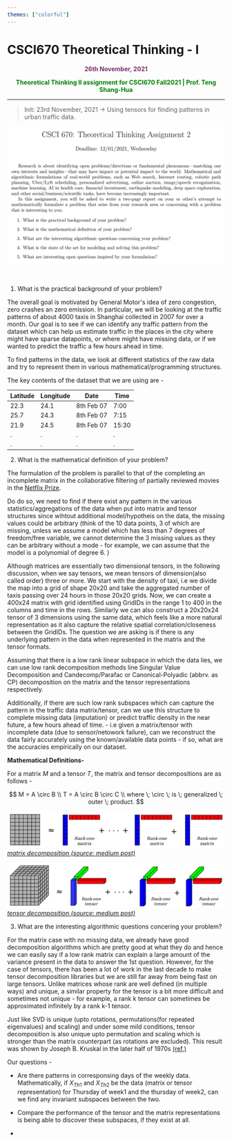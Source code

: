 ```yaml
---
themes: ["colorful"]
---
```


# CSCI670 Theoretical Thinking - I
<p style="text-align:center; color:#7A306C"> <b>26th November, 2021</b> </p>

<p style='text-align:center;color:green'><b> 
Theoretical Thinking II assignment for CSCI670 Fall2021 | Prof. Teng Shang-Hua
</b></p>

---

> Init: 23rd November, 2021 ->  Using tensors for finding patterns in urban traffic data.

![](q.png)


&nbsp;


1. What is the practical background of your problem?

 The overall goal is motivated by General Motor's idea of zero congestion, zero crashes an zero emission. In particular, we will be looking at the traffic patterns of about 4000 taxis in Shanghai collected in 2007 for over a month. Our goal is to see if we can identify any traffic pattern from the dataset which can help us estimate traffic in the places in the city where might have sparse datapoints, or where might have missing data, or if we wanted to predict the traffic a few hours ahead in time. 

To find patterns in the data, we look at different statistics of the raw data and try to represent them in various mathematical/programming structures.

The key contents of the dataset that we are using are - 

| Latitude 	| Longitude | Date		| Time	|
|----------	|-----------|-----------|-------|
|22.3		|24.1		|8th Feb 07	| 7:00	|
|25.7		|24.3		|8th Feb 07	| 7:15	|
|21.9		|24.5		|8th Feb 07	| 15:30	|	
| . 		| .	 		|. 			| . 	|	
| . 		| .	 		|. 			| . 	|	


2. What is the mathematical definition of your problem?

The formulation of the problem is parallel to that of the completing an incomplete matrix in the collaborative filtering of partially reviewed movies in the [Netflix Prize](https://en.wikipedia.org/wiki/Netflix_Prize).

Do do so, we need to find if there exist any pattern in the various statistics/aggregations of the data when put into matrix and tensor structures since wihtout additional model/hypotheis on the data, the missing values could be arbitrary (think of the 10 data points, 3 of which are missing, unless we assume a model which has less than 7 degrees of freedom/free variable, we cannot determine the 3 missing values as they can be arbitrary without a mode - for example, we can assume that the model is a polynomial of degree 6. )

 Although matrices are essentially two dimensional tensors, in the following discussion, when we say tensors, we mean tensors of dimension(also called order) three or more. We start with the density of taxi, i.e we divide the map into a grid of shape 20x20 and take the aggregated number of taxis passing over 24 hours in those 20x20 grids. Now, we can create a 400x24 matrix with grid identified using GridIDs in the range 1 to 400 in the columns and time in the rows. Similarly we can also construct a 20x20x24 tensor of 3 dimensions using the same data, which feels like a more natural representation as it also capture the relative spatial correlation/closeness between the GridIDs. The question we are asking is if there is any underlying pattern in the data when represented in the matrix and the tensor formats. 

Assuming that there is a low rank linear subspace in which the data lies, we can use low rank decomposition methods line Singular Value Decomposition and Candecomp/Parafac or Canonical-Polyadic (abbrv. as CP) decomposition on the matrix and the tensor representations respectively. 

Additionally, if there are such low rank subspaces which can capture the pattern in the traffic data matrix/tensor, can we use this structure to complete missing data (imputation) or predict traffic density in the near future, a few hours ahead of time. - i.e given a matrix/tensor with incomplete data (due to sensor/netowork failure), can we reconstruct the data fairly accurately using the known/available data points - if so, what are the accuracies empirically on our dataset.


__Mathematical Definitions-__ 

For a matrix $M$ and a tensor $T$, the matrix and tensor decompositions are as follows - 

$$
 M = A \circ B \\
 T = A \circ B \circ C
 \\
 where \; \circ \; is \; generalized \; outer \; product.
$$


![](matrix-decomp.png)
*[matrix decomposition (source: medium post)](https://medium.com/@mohammadbashiri93/tensor-decomposition-in-python-f1aa2f9adbf4)*

![](tensor-decomp.png)
*[tensor decomposition (source: medium post)](https://medium.com/@mohammadbashiri93/tensor-decomposition-in-python-f1aa2f9adbf4)*

 



3. What are the interesting algorithmic questions concering your problem?

For the matrix case with no missing data, we already have good decomposition algorithms which are pretty good at what they do and hence we can easily say if a low rank matrix can explain a large amount of the variance present in the data to answer the 1st question. However, for the case of tensors, there has been a lot of work in the last decade to make tensor decomposition libraries but we are still far away from being fast on large tensors. Unlike matrices whose rank are well defined (in multiple ways) and unique, a similar property for the tensor is a bit more difficult and sometimes not unique - for example, a rank k tensor can sometimes be approximated infinitely by a rank k-1 tensor. 

Just like SVD is unique (upto rotations, permutations(for repeated eigenvalues) and scaling)  and under some mild conditions, tensor decomposition is also unique upto permutation and scaling which is stronger than the matrix counterpart (as rotations are excluded). This result was shown by Joseph B. Kruskal in the later half of 1970s [(ref.)](https://www.sciencedirect.com/science/article/pii/0024379577900696)

Our questions - 

- Are there patterns in corresponsing days of the weekly data. 
Mathematically, if $X_{Th1}$ and $X_{Th2}$ be the data (matrix or tensor representation) for Thursday of week1 and the thursday of week2, can we find any invariant subspaces between the two.


- Compare the performance of the tensor and the matrix representations is being able to discover these subspaces, if they exist at all.

- 

